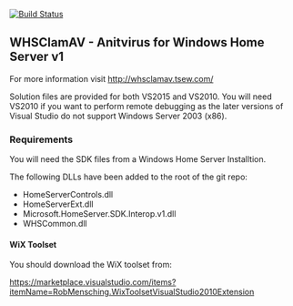 [![Build Status](https://tsew.visualstudio.com/TSEW/_apis/build/status/WHSClamAV?branchName=master)](https://tsew.visualstudio.com/TSEW/_build/latest?definitionId=7&branchName=master)
## WHSClamAV - Anitvirus for Windows Home Server v1

For more information visit http://whsclamav.tsew.com/

Solution files are provided for both VS2015 and VS2010.  You will need VS2010 if you want to perform remote debugging as the later versions of Visual Studio do not support Windows Server 2003 (x86).

### Requirements

You will need the SDK files from a Windows Home Server Installtion.

The following DLLs have been added to the root of the git repo:
* HomeServerControls.dll
* HomeServerExt.dll
* Microsoft.HomeServer.SDK.Interop.v1.dll
* WHSCommon.dll

#### WiX Toolset 
You should download the WiX toolset from:

https://marketplace.visualstudio.com/items?itemName=RobMensching.WixToolsetVisualStudio2010Extension
